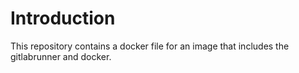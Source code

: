 # Introduction

This repository contains a docker file for an image that includes the gitlabrunner and docker.
